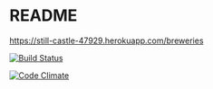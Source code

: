 # README

https://still-castle-47929.herokuapp.com/breweries

[![Build Status](https://travis-ci.org/mluukkai/ratebeer-public.png)](https://travis-ci.org/heidvill/wadror)

[![Code Climate](https://codeclimate.com/github/mluukkai/ratebeer-public.png)](https://codeclimate.com/github/heidvill/wadror)
